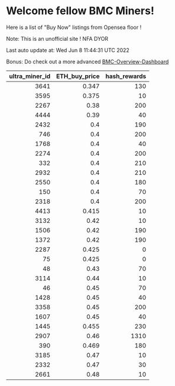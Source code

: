 # Welcome fellow BMC Miners!
Here is a list of "Buy Now" listings from Opensea floor !

Note: This is an unofficial site ! NFA DYOR

Last auto update at: Wed Jun  8 11:44:31 UTC 2022

Bonus: Do check out a more advanced [BMC-Overview-Dashboard](https://dune.com/defifunk/BMC-Overview-Dashboard)


|   ultra_miner_id |   ETH_buy_price |   hash_rewards |
|-----------------:|----------------:|---------------:|
|             3641 |           0.347 |            130 |
|             3595 |           0.375 |             10 |
|             2267 |           0.38  |            200 |
|             4444 |           0.39  |             40 |
|             2432 |           0.4   |            190 |
|              746 |           0.4   |            200 |
|             1768 |           0.4   |             40 |
|             2274 |           0.4   |            200 |
|              332 |           0.4   |            210 |
|             2932 |           0.4   |            210 |
|             2550 |           0.4   |            180 |
|              150 |           0.4   |             70 |
|             2318 |           0.4   |            200 |
|             4413 |           0.415 |             10 |
|             3132 |           0.42  |             10 |
|             1506 |           0.42  |            190 |
|             1372 |           0.42  |            190 |
|             2287 |           0.425 |              0 |
|               75 |           0.425 |              0 |
|               48 |           0.43  |             70 |
|             3114 |           0.44  |             10 |
|               46 |           0.45  |             70 |
|             1428 |           0.45  |             40 |
|             3358 |           0.45  |            200 |
|             1607 |           0.45  |             40 |
|             1445 |           0.455 |            230 |
|             2907 |           0.46  |           1310 |
|              390 |           0.469 |            180 |
|             3185 |           0.47  |             10 |
|             2332 |           0.47  |             30 |
|             2661 |           0.48  |             10 |